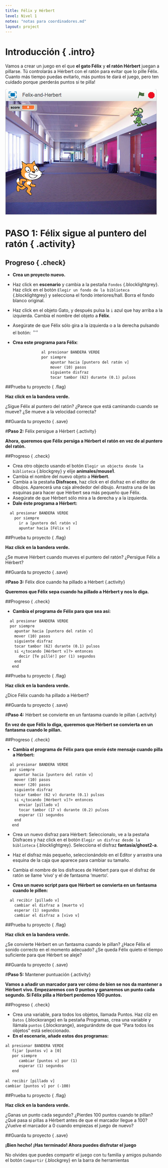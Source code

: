 ```yaml
---
title: Félix y Hérbert
level: Nivel 1
notes: "notas para coordinadores.md"
layout: project
---
```


# Introducción { .intro}
Vamos a crear un juego en el que __el gato Félix__ y __el ratón Hérbert__ juegan a pillarse. Tú controlarás a Hérbert con el ratón para evitar que lo pille Félix. Cuanto más tiempo puedas evitarlo, más puntos te dará el juego, pero ten cuidado porque ¡perderás puntos si te pilla!

![Captura de Pantalla](felixherbert_screenshot.png "Captura de Pantalla")

# PASO 1: Félix sigue al puntero del ratón { .activity}

## Progreso { .check}

+ **Crea un proyecto nuevo.**

+ Haz click en **escenario** y cambia a la pestaña `Fondos` {.blocklightgrey}. Haz click en el botón `Elegir un fondo de la biblioteca` {.blocklightgrey} y selecciona el fondo interiores/hall. Borra el fondo blanco original.

+ Haz click en el objeto Gato, y después pulsa la `i` azul que hay arriba a la izquierda. Cambia el nombre del objeto a **Félix**.
+ Asegúrate de que Félix sólo gira a la izquierda o a la derecha pulsando el botón: ![Estilo de rotación](estilo-rotacion-izq-dcha.png "Estilo de rotación")
+ **Crea este programa para Félix**:

```blocks
				al presionar BANDERA VERDE
    			por siempre
			        apuntar hacia [puntero del ratón v]
			        mover (10) pasos
			        siguiente disfraz
			        tocar tambor (62) durante (0.1) pulsos
```

##Prueba tu proyecto { .flag}

**Haz click en la bandera verde.**

¿Sigue Félix al puntero del ratón? ¿Parece que está caminando cuando se mueve? ¿Se mueve a la velocidad correcta?

##Guarda tu proyecto { .save}


#**Paso 2:**   Félix persigue a Hérbert {.activity}

**Ahora, queremos que Félix persiga a Hérbert el ratón en vez de al puntero del ratón.**

##Progreso { .check}

+ Crea otro objecto usando el botón `Elegir un objecto desde la biblioteca` {.blockgrey} y elije **animales/mouse1**.
+ Cambia el nombre del nuevo objeto a **Hérbert**.
+ Cambia a la pestaña __Disfraces__, haz click en el disfraz en el editor de dibujos. Aparecerá una caja alrededor del dibujo. Arrastra una de las esquinas para hacer que Hérbert sea más pequeño que Félix. 
+ Asegúrate de que Hérbert sólo mira a la derecha y a la izquierda.
+ **Dale éste programa a Hérbert:**

```blocks
  al presionar BANDERA VERDE
    por siempre
      ir a [puntero del ratón v]
      apuntar hacia [Félix v]
```

##Prueba tu proyecto { .flag}

**Haz click en la bandera verde.**

¿Se mueve Hérbert cuando mueves el puntero del ratón? ¿Persigue Félix a Hérbert?

##Guarda tu proyecto { .save}


#**Paso 3:**   Félix dice cuando ha pillado a Hérbert {.activity}

**Queremos que Félix sepa cuando ha pillado a Hérbert y nos lo diga.**

##Progreso { .check}

+ **Cambia el programa de Félix para que sea así:**

```blocks
  al presionar BANDERA VERDE
  por siempre
    apuntar hacia [puntero del ratón v]
    mover (10) pasos
    siguiente disfraz
    tocar tambor (62) durante (0.1) pulsos
    si <¿tocando [Hérbert v]?> entonces
      decir [Te pillé!] por (1) segundos
    end
   end
```

##Prueba tu proyecto { .flag}

**Haz click en la bandera verde.**

¿Dice Félix cuando ha pillado a Hérbert?

##Guarda tu proyecto { .save}

#**Paso 4:**  Hérbert se convierte en un fantasma cuando le pillan {.activity}

**En vez de que Félix lo diga, queremos que Hérbert se convierta en un fantasma cuando le pillan.**

##Progreso { .check}

+ **Cambia el programa de Félix para que envíe éste mensaje cuando pilla a Hérbert:**

```blocks
  al presionar BANDERA VERDE
  por siempre
    apuntar hacia [puntero del ratón v]
    mover (10) pasos
    mover (20) pasos
    siguiente disfraz
    tocar tambor (62 v) durante (0.1) pulsos
    si <¿tocando [Hérbert v]?> entonces
      enviar [pillado v]
      tocar tambor (17 v) durante (0.2) pulsos
      esperar (1) segundos
    end
   end
```

+ Crea un nuevo disfraz para Hérbert: Seleccionalo, ve a la pestaña Disfraces y haz click en el botón `Elegir un disfraz desde la biblioteca` {.blocklightgrey}. Selecciona el disfraz **fantasía/ghost2-a**.

+ Haz el disfraz más pequeño, seleccionándolo en el Editor y arrastra una esquina de la caja que aparece para cambiar su tamaño.

+ Cambia el nombre de los disfraces de Hérbert para que el disfraz de ratón se llame ‘vivo‘ y el de fantasma ‘muerto‘.

+ **Crea un nuevo script para que Hérbert se convierta en un fantasma cuando le pillen:**

```blocks
  al recibir [pillado v]
    cambiar el disfraz a [muerto v]
    esperar (1) segundos
    cambiar el disfraz a [vivo v]

```

##Prueba tu proyecto { .flag}

**Haz click en la bandera verde.**

¿Se convierte Hérbert en un fantasma cuando le pillan?
¿Hace Félix el sonido correcto en el momento adecuado?
¿Se queda Félix quieto el tiempo suficiente para que Hérbert se aleje?

##Guarda tu proyecto { .save}

#**Paso 5:**  Mantener puntuación {.activity}

**Vamos a añadir un marcador para ver cómo de bien se nos da mantener a Hérbert vivo.
Empezaremos con 0 puntos y ganaremos un punto cada segundo. Si Félix pilla a Hérbert perdemos 100 puntos.**

##Progreso { .check}

+ Crea una variable, para todos los objetos, llamada Puntos. Haz cliz en `Datos` {.blockorange} en la pestaña Programas, crea una variable y llámala `puntos` {.blockorange}, asegurándote de que "Para todos los objetos" está seleccionado.
+ **En el escenario, añade estos dos programas:**


```blocks
al presionar BANDERA VERDE
   fijar [puntos v] a [0]
   por siempre
      cambiar [puntos v] por (1)
      esperar (1) segundos
   end

al recibir [pillado v]
cambiar [puntos v] por (-100)
```

##Prueba tu proyecto { .flag}

**Haz click en la bandera verde.**

¿Ganas un punto cada segundo?
¿Pierdes 100 puntos cuando te pillan?
¿Qué pasa si pillas a Hérbert antes de que el marcador llegue a 100? ¿Vuelve el marcador a 0 cuando empiezas el juego de nuevo?

##Guarda tu proyecto { .save}

**¡Bien hecho! ¡Has terminado! Ahora puedes disfrutar el juego**

No olvides que puedes compartir el juego con tu familia y amigos pulsando el botón `Compartir` {.blockgrey} en la barra de herramientas
